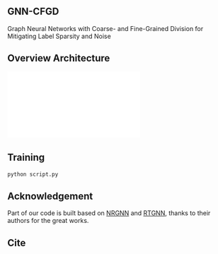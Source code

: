 ## GNN-CFGD
Graph Neural Networks with Coarse- and Fine-Grained Division for Mitigating Label Sparsity and Noise

## Overview Architecture
![image](/frame.pdf)

## Training
```
python script.py
```

## Acknowledgement
Part of our code is built based on [NRGNN](https://github.com/EnyanDai/NRGNN) and [RTGNN](https://github.com/GhostQ99/RobustTrainingGNN.), thanks to their authors for the great works.

## Cite
```

```


